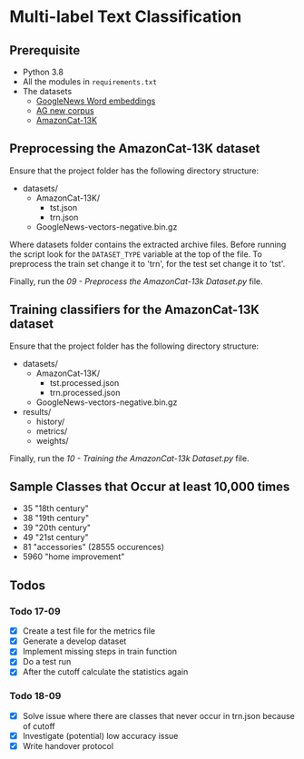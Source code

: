 # Multi-label Text Classification

## Prerequisite

- Python 3.8
- All the modules in `requirements.txt`
- The datasets
  - [GoogleNews Word embeddings](https://drive.google.com/file/d/0B7XkCwpI5KDYNlNUTTlSS21pQmM/edit?usp=sharing)
  - [AG new corpus](https://github.com/mhjabreel/CharCnn_Keras/tree/master/data/ag_news_csv)
  - [AmazonCat-13K](https://drive.google.com/file/d/17rVRDarPwlMpb3l5zof9h34FlwbpTu4l)

## Preprocessing the AmazonCat-13K dataset

Ensure that the project folder has the following directory structure:

- datasets/
  - AmazonCat-13K/
    - tst.json
    - trn.json
  - GoogleNews-vectors-negative.bin.gz

Where datasets folder contains the extracted archive files. Before running the script look for the `DATASET_TYPE` variable at the top of the file. To preprocess the train set change it to 'trn', for the test set change it to 'tst'.

Finally, run the *09 - Preprocess the AmazonCat-13k Dataset.py* file.

## Training classifiers for the AmazonCat-13K dataset

Ensure that the project folder has the following directory structure:

- datasets/
  - AmazonCat-13K/
    - tst.processed.json
    - trn.processed.json
  - GoogleNews-vectors-negative.bin.gz
- results/
  - history/
  - metrics/
  - weights/

Finally, run the *10 - Training the AmazonCat-13k Dataset.py* file.

## Sample Classes that Occur at least 10,000 times

- 35 "18th century"
- 38 "19th century"
- 39 "20th century"
- 49 "21st century"
- 81 "accessories" (28555 occurences)
- 5960 "home improvement"

## Todos

### Todo 17-09

- [x] Create a test file for the metrics file
- [x] Generate a develop dataset
- [x] Implement missing steps in train function
- [x] Do a test run
- [x] After the cutoff calculate the statistics again

### Todo 18-09

- [x] Solve issue where there are classes that never occur in trn.json because of cutoff
- [x] Investigate (potential) low accuracy issue
- [x] Write handover protocol
